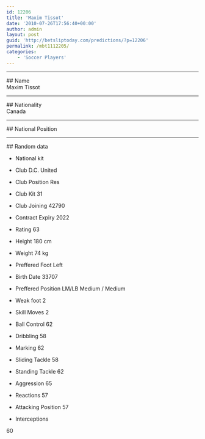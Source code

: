```yaml
---
id: 12206
title: 'Maxim Tissot'
date: '2010-07-26T17:56:40+00:00'
author: admin
layout: post
guid: 'http://betsliptoday.com/predictions/?p=12206'
permalink: /mbt1112205/
categories:
    - 'Soccer Players'
---
```


- - - - - -

\## Name  
 Maxim Tissot

- - - - - -

\## Nationality  
 Canada

- - - - - -

\## National Position

- - - - - -

\## Random data

- National kit
- Club
 D.C. United

- Club Position
 Res

- Club Kit
 31

- Club Joining
 42790

- Contract Expiry
 2022

- Rating
 63

- Height
 180 cm

- Weight
 74 kg

- Preffered Foot
 Left

- Birth Date
 33707

- Preffered Position
 LM/LB Medium / Medium

- Weak foot
 2

- Skill Moves
 2

- Ball Control
 62

- Dribbling
 58

- Marking
 62

- Sliding Tackle
 58

- Standing Tackle
 62

- Aggression
 65

- Reactions
 57

- Attacking Position
 57

- Interceptions

 60